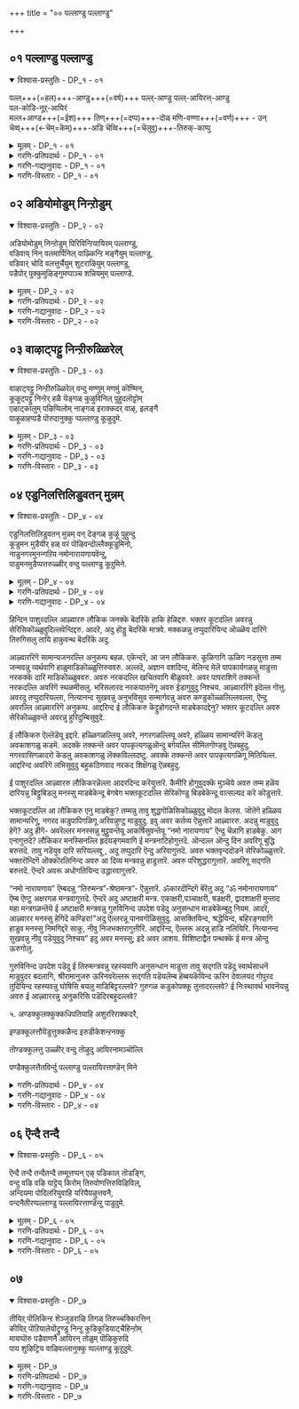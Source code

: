 +++
title = "०० पल्लाण्डु पल्लाण्डु"

+++


## ०१ पल्लाण्डु पल्लाण्डु

<details open><summary>विश्वास-प्रस्तुतिः - DP_१ - ०१</summary>

पल्ल्+++(=हल)+++-आण्डु+++(=वर्ष)+++ पल्ल्-आण्डु पल्ल्-आयिरत्त्-आण्डु  
पल-कोडि-नूऱ्‌-आयिरं  
मल्ल+आण्ड+++(=ईश)+++ तिण्+++(=दप्प)+++-दोळ् मणि-वण्णा+++(=वर्ण)+++ - उन्  
चॆव्व्+++(←चॆम्=कॆम्)+++-अडि चॆव्वि+++(=चॆलुवु)+++-तिरुक्-काप्पु
</details>

<details><summary>मूलम् - DP_१ - ०१</summary>

पल्लाण्डु पल्लाण्डु पल्लायिरत्ताण्डु  
पलकोडि नूऱायिरं  
मल्लाण्ड तिण्डोळ् मणिवण्णा\!उन्  
शेवडि शॆव्वि तिरुक्काप्पु.
</details>

<details><summary>गरणि-प्रतिपदार्थः - DP_१ - ०१</summary>

मल्= बलशालिगळाद जट्टिगळन्नु, आण्ड= गॆद्दु हुट्टडगिसिद, तिण्= बलिष्ठवाद, तोळ्= बाहुगळुळ्ळ, मणिवण्णा= नीलमणियन्तॆ ,मनोहरवाद देहद बण्णवुळ्ळवने, पल् आण्डु= अनेक वर्षगळु, पल् आण्डु= अनेकानेक वर्षगळु, पल् आयिरत्तु आण्डु= हलवारु साविर वर्षगळु, पलकोडि नूऱायिरं==हीगॆये \(हलवु कोटिनूरुसाविर वर्षगळु\) लॆक्क माडलु आगदष्टु ऎन्दरॆ असङ्ख्यात वर्षगळु, उन्=निन्न, शे= कोमलवाद कॆम्पाद, अडि= पादगळ, शॆव्वि= दिव्य सौन्दर्यक्कॆ, तिरुक्काप्पु= श्रीरक्षॆयिरलि.
</details>

<details><summary>गरणि-गद्यानुवादः - DP_१ - ०१</summary>

बलशालिगळाद मल्लरन्नु तोळ्बलदिन्द गॆद्दु अडगिसिद नीलमणिय देहकान्तियुळ्ळवने, निन्न कॆम्पाद कोमलपादगळ दिव्यसौन्दर्यक्कॆ अनेकानेक ऎणिसलारदष्टु वर्षगळ काल श्रीरक्षॆयिरलि.
</details>

<details><summary>गरणि-विस्तारः - DP_१ - ०१</summary>

“आण्डु” ऎम्ब पद कालवन्नु सूचिसुत्तदॆ. “पल् आण्डु, पल् आण्डु पल् आयिरत्तु आण्डु, पलकोटि नूऱायिरं”-ऎन्दु ऒत्ति ऒत्ति हेळुवुदरिन्द, हॆच्चुहॆच्चु कालसूचक पदगळन्नु बळसुवुदरिन्द लॆक्कमाडदष्टु काल ऎम्बुदन्नु सूचिसुत्तदॆ. ऎल्लवन्नू ऒट्टु माडि, “अनन्तकाल “चिरकाल” ऎन्दॆन्नबहुदु.

ई चिरकालवू एनु बेकु? एकॆ?- ऎम्बुदु मुन्दिन विषय. “चिरकाल बेकु” ऎम्बुदु मनस्सिगॆ तुम्ब इष्टवाद तृप्तिकारद विषयवॊन्दन्नु. अदु भगवद्विषयवाद आशॆ. अनन्यभक्तनिगॆ ई आशॆगॆ मिति इरुवुदिल्ल. ऎन्दिगू तृप्ति आगुवुदिल्ल. भगवन्तन साक्षात्कारवादरॆ, अवन सान्निध्य दॊरॆतरॆ, अवन सेवॆ लभिसिदरॆअदु ऎष्टु काल नडॆयुत्त होदरू आ विषयदल्लि तृप्तियॆल्लि? आ आनन्दवन्नु ऎष्टू सविदरू सालदु, सवियुत्तले इरबेकु ऎम्ब महत्तरवाद आशॆ बॆळॆयुत्तले होगुत्तदॆ. महाभक्तराद विष्णुचित्तरॆ इदेनू हॊरतल्ल.

वेद पठनवन्नु मॊदलु माडुवुदु ॐकारदिन्द. यज्ञ, दान, तपस्सुगळन्नु नडसुवाग ॐकारदिन्दले मॊदलु. हागॆये द्राविडाम्नायक्कॆ “तिरुप्पल्लाण्डु” ॐकारदन्तॆ. दिव्यप्रबन्धवन्नु ओदुवुदक्कॆ मुञ्चॆ तिरुप्पल्लाण्डन्नु ओदुत्तारॆ. आद्दरिन्द, तिरुप्पल्लाण्डिगॆ ॐकारदष्टे प्रामुख्यतॆ, श्रेष्ठतॆ.

राजा वल्लभदेवन विद्वत्सभॆयल्लि परतत्त्व निर्णयमाडि विष्णुचित्तरु जयगळीसिदरष्टॆ. राजनिगॆ अमितानन्दवायितु. देवरन्थ भट्टरु” ऎन्दु अवरन्नु अवरन्नु बायितुम्ब हॊगळिदनु. अष्टक्के निल्लिसदॆ, अवरन्नु आनॆय मेलॆ कुळ्ळिरिसि, सकल राज मर्यादॆगळॊन्दिगॆ राजबीदिगळल्लि मॆरवणिगॆ माडिसिदनु. विष्णुचित्तरिगादरो अवर देहक्कॆ नडसुत्तिद्द अद्धूरिय वैभवद परिवॆये अवरिगिल्लदागित्तु. मनस्सॆल्ला परमकारुणीकनाद भगवन्तनल्लि कीळिसित्तु. हृदयदल्लि हेळतीरदष्टु कॄतज्ञतॆ. आ समयदल्लि कृपासिन्धुवाद श्रीमन्नारायणनु गरुडवाहननागि श्रीदेवि, भूदेवि, नीळादेविगळ सहितनागि आकाशदल्लि अवरिगॆ काणिसिकॊण्डनु. आ दिव्यनोटक्कॆ मारुहोद विष्णुचित्तरु “तिरुप्पल्लाण्डु” हाडि भगवन्तनन्नु स्तोत्रमाडिदरु.

भक्तिय अतिरेकदल्लि अवरु मैमरॆयलिल्ल. स्वार्थियन्तॆ वर्तिसलिल्ल. भगवन्तन आ दिव्यमनोहर नोट जगत्तिनल्लि ऎल्लभक्तरिगू ऎल्ल कालक्कू शाश्वतवागि दॊरॆयलॆम्ब हिरियासॆयन्नु तिरुप्पल्लाण्डिन मूलक बिडिसि हेळिदरु. भक्तपराधीननू भक्तवत्सलनू आद भगवन्तनिगॆ भक्तन आदरद मङ्गळ हाडिदरु. हीगॆ, ई तिरुप्पल्लाण्डु आऴ्वारर हृत्पूर्वकवाद मङ्गळद हाडु.

इन्नु “मल्लाण्ड तिण्डोळ् मणिवण्णा” ऎम्बुदन्नु कुरितु कृष्णावतारद वैभवद ऒन्दु सङ्गतियन्नु इदु सूचिसुत्तदॆ. श्रीकृष्णन अद्भुत लीलॆगळु यारिगॆ गॊत्तिल्ल? अवन सोदर मावनाद कंसने अवनन्नु कॊल्लिसि बिडबेकॆन्दु हलवारु उपायगळन्नु हूडुत्तानॆ. चिक्क मगुविनिन्दले अवन हत्यॆगॆ प्रयत्न नडॆयुत्तदॆ. आदरॆ, ऒन्दॊन्दरल्लू कृष्णनदे मेलुगै आगुत्तदॆ. शत्रुनाशवागुत्तदॆ. राजनाद कंसन आज्ञॆगॆ ऒळपट्टु कृष्णनू अवन अण्ण बलरामनू मधुरॆगॆ बरुत्तारॆ. अल्लि धनुश्शालॆगॆ नुग्गुत्तारॆ. पूजॆमाडि इट्टिद्द इन्दधनुस्सिनन्थ दॊड्ड बिल्लन्नु कृष्ण कैगॆत्तिकॊण्डु, हॆदॆयेरिसलु यत्निसि अदन्नु मुरिदु हाकुत्तानॆ. बलरामकृष्णरिब्बरू कलॆतु कावलिन पडॆयवरन्नु ओडिसिबिडुत्तारॆ. दूरु कंसनिगॆ मुट्टुत्तदॆ. तन्न परम शत्रुवाद कृष्णनन्नु तॊडॆदु हाकिबिडबेकॆन्दु आग अवनु योचिसिद उपायगळल्लि ऒन्दु- कुस्ति पन्द्यद नॆपदल्लि जट्टिगळिन्द अवरन्नु कॊल्लिसि बिडुवुदु. मुष्टिक, चाणूर, कूट, शल, कोसलक- ई ऐवरु कंसनिगॆ आप्तराद मल्लरु. मल्लयुद्धदल्लि नुरितवरु, वतुररु. कंस अवरन्नु कृष्णनॊडनॆ युद्धक्कॆ कळुहिसुत्तानॆ. चाणूरनन्नु कृष्णनू मुष्टिकनन्नु बलरामनू तम्मतम्म तोळ्बलदिन्दले हण्णुमाडि कॊल्लुत्तारॆ. अवर मिक्क अनुयायिगळन्नु कृष्णने कॊन्दु बिडुत्तानॆ. अवर परिवारदवराद अनेक मन्दि जट्टिगळु तम्म प्राणगळन्नु उळीसिकॊळ्ळूवुदक्कागि अल्लिन्द पलायन माडिबिडुत्तारॆ. आ कारणदिन्दले कृष्ण “तिण्डोळ्”- असदृशवाद तोळ्बलवुळ्ळवनु आगुत्तानॆ.

कृष्णन देहकान्ति अत्याकर्षकवाद नीलवर्णद्दु. अदन्नु मुन्दिट्टु “मणिवण्णा” दिव्यवाद नीलमणिय बण्णवुळ्ळवने-ऎन्दु सम्बोधिसुवुदु, स्तुतिसुवुदु वाडिकॆ.
</details>

## ०२ अडियोमोडुम् निन्ऱोडुम्

<details open><summary>विश्वास-प्रस्तुतिः - DP_२ - ०२</summary>

अडियोमोडुम् निन्ऱोडुम् पिरिविन्ऱियायिरम् पल्लाण्डु,  
वडिवाय् निन् वलमार्पिनिल् वाऴ्किन्ऱि मङ्गैयुम् पल्लाण्डु,  
वडिवार् चोदि वलत्तुर्चैयुम् शुटराऴियुम् पल्लाण्डु,  
पडैपोर् पुक्कुमुऴिङ्गुमप्पाञ्च शन्नियमुम् पल्लाण्डे.
</details>

<details><summary>मूलम् - DP_२ - ०२</summary>

अडियोमोडुम् निन्ऱोडुम् पिरिविन्ऱियायिरम् पल्लाण्डु,  
वडिवाय् निन् वलमार्पिनिल् वाऴ्किन्ऱि मङ्गैयुम् पल्लाण्डु,  
वडिवार् चोदि वलत्तुर्चैयुम् शुटराऴियुम् पल्लाण्डु,  
पडैपोर् पुक्कुमुऴिङ्गुमप्पाञ्च शन्नियमुम् पल्लाण्डे.
</details>

<details><summary>गरणि-प्रतिपदार्थः - DP_२ - ०२</summary>

अडियोम् ओडुम्= सेवकरागिरुव नम्मॆल्लरॊडनॆयू, निन्ऱोडुम्= स्वामि\(सेव्य\)याद निन्नॊडनॆयू, पिरिवि= अगलिकॆ, इन्ऱि= इल्लद हागॆ, आयिरम् पल्लाण्डु= साविरारु वर्षगळु \(चिरकाल\) नडॆदु बरलि, वडिवु= सौन्दर्यवु, आय्= रूपवादन्तॆ, निन्= निन्न, वल मार्पिनिल्= बल वक्षदल्लि, वाऴ् किन्ऱि= वासमाडुत्तिरुव, मङ्गैयुम्= श्रीदेवियू, पल्लाण्डु= चिरकाल इरलि, वडिचु= सौन्दर्य, आर्= तुम्बिकॊण्डिरुव , शोदि= तेजः पूर्णवाद, वलत्तु= बलगडॆ \(कै\)यल्लि, उऱैयुम्= नॆलसिरुव, शुडर्= शत्रुगळन्नु सुडुवन्थ, आऱियुम्= चक्रायुधवू,, पल्लाण्डु= चिरकालविरलि, पडै= सैन्यगळ नडुवॆ, पोर् पुक्कु= युद्धगळल्लि नुग्गि, मुऴिङ्गुम्= शत्रु हृदयभेदकवागि\) मॊळगुव, अप्पाञ्च शन्नियमुम्= आ पाञ्चजन्यवू, पल्लाण्डे= चिरकालविरलि.
</details>

<details><summary>गरणि-गद्यानुवादः - DP_२ - ०२</summary>

सेवकरागिरुव नम्मॆल्लरिगू सेव्यनागिरुव स्वामियाद निनगू नडुवॆ अगलिकॆ बरद हागॆ साविरारु वर्षगळु \(चिरकाल\)कळॆयलि; सौन्दर्यवे रूपवादन्तॆ निन्न बल वक्षदल्लि वासिसुत्तिरुव श्रीदेवियू चिरकाल निन्नॊडनॆ वासिसलि; सौन्दर्य तुम्बि निन्न बलगैयल्लि प्रज्वलिसुत्तिरुव मत्तु ऎदुराळिगळन्नु सुट्टुबिडुव चक्रायुधवू चिरकालविरलि; युद्धगळल्लि सैन्यगळ नडुवॆ नुग्गि शत्रु हृदयभेदकवागि मॊळगुव आ पाञ्चजन्यवू चिरकालविरलि.
</details>

<details><summary>गरणि-विस्तारः - DP_२ - ०२</summary>

हिन्दिन पाशुरदल्लि आऴ्वाररु तावु कण्ड परिवार सहितनाद श्रीमन्नारायणनन्नु भक्तिभरदिन्द हॊगळि हाडिदरु.ई पाशुरदल्लि तमगू परमात्मनिगू इरुव सम्बन्धवेनॆन्दू अदु हेगिरबेकॆन्दू हेळिकॊळ्ळुत्तारॆ. तावादरो दासरु, भगवन्तन नम्र सेवकरु; आ भगवन्त तम्मास्वामि, तम्मॊडॆय; तम्म सेवॆयन्नु पडॆयुववनु. तम्मिब्बर नडुवण ई सेवक-सेव्य सम्बन्ध शाश्वतवागि इरबेकॆन्दु आऴ्वाररु मनमुट्ट हारैसुत्तारॆ. तम्मा स्वामिगॆ चिरकालवू दास्य नडसुत्तिरबेकु. अदु ऎन्दिगू तप्पबारदु ऎम्बुदे अदक्कॆ हिन्नॆलॆ.

आऴ्वाररदु मत्तॊन्दु हिरियाशॆ. तम्मॊडनॆ भगवन्तन सेवॆयल्लि इन्नू अनेकरु सेरिकॊळ्ळबेकु, तम्मन्तॆ अवरू चिरकाल भगवन्तन सन्निधियल्लि सेवॆनडसुत्तिरबेकु, अदक्कॆ च्युति बरलेबारदु ऎम्बुदु आ महदाशॆ. ई निःस्वार्थ मनोभाववन्नु आऴ्वाररु इल्लि व्यक्तपडिसुत्तारॆ.

भगवन्तन अतिशयवाद सौन्दर्यवन्नु हॆच्चिसुवुदक्कॆ श्रीदेवि. देविगॆ स्वामिय वक्षस्थलदल्लि नित्यवास. स्वामिय हृदयवे आकॆ ऎम्बन्तॆ. देहक्कॆ हृदयद कार्य ऎष्टु मुख्यवो, भक्तनिगॆ श्रीदेविय कृपॆ कारुण्यगळु अष्टे अवश्य. आकॆय अनुग्रह मॊदलु आगबेकु. आग, आ मायायि वात्सल्यदिन्द भक्तनाद तन्न कन्दनन्नु तन्न पतिगॆ ऒप्पिसुत्ताळॆ. ई कारणदिन्द, लक्ष्मीदेवियू भगवन्तन हॄदयवासियागि भक्तनन्नु उद्धरिसुवुक्कागि चिरकालविरबेकॆन्दु आऴ्वाररु आशिसुत्तारॆ.

आऴ्वारर कण्मनगळु भगवन्तन दिव्यायुधगळ कडॆगॆ हरियुत्तवॆ. भक्तराद तावु तम्म रक्षणॆय भारवन्नु भगवन्तनिगॆ समर्पिसि बिट्टिरुवुदरिन्द, तम्मन्नु कापाडुवुदु भगवन्तन हॊणॆ. अदक्कागि भगवन्त तन्न बलगैयल्लि सुदर्शन चक्रवन्नु धरिसिद्दानॆ. अवन ऎडगैयल्लि पाञ्चजन्य शङ्खविदॆ. चक्रवादरो तेजोमयवादद्दु. कण्णु कुक्कुवष्टु कान्ति अदरदु. जॊतॆगॆ ऎदुराळियन्नु सुट्टुबिडुवन्थाद्दु. ऒन्दु सल पाञ्चजन्य मॊळगितॆन्दरॆ, शत्रुसैन्य ऎष्टे दॊड्डदागिरलि, ऎष्टे प्रबलवागिरलि, पाञ्चजन्यद ध्वनियिन्द अदर ऎदॆ गडगड नडुगि बिडुत्तदॆ. इन्थ ऎरडु दिव्यायुधगळु भगवन्तन कैयल्लि सिद्धवागि चिरकाल नॆलसिदरॆ, भक्तनिगॆ भयवॆल्लिन्द बन्दीतु?
</details>

## ०३ वाऴाट्पट्टु निन्ऱीरुळ्ळिरेल्

<details open><summary>विश्वास-प्रस्तुतिः - DP_३ - ०३</summary>

वाऴाट्पट्टु निन्ऱीरुळ्ळिरेल् वन्दु मण्णुम् मणमुं कॊण्मिन्,  
कूऴूट्पट्टु निन्ऱेर् हळै यॆङ्गळ् कुऴुविनिल् पुहुदलॊट्टोम्  
एऴाट्कालुम् पऴिप्पिलोम् नाङ्गळ् इराक्कदर् वाऴ्, इलङ्गै  
पाऴूळाहप्पडै पॊरुदानुक्कु प्पल्लाण्डु कूऴुदुमे.
</details>

<details><summary>मूलम् - DP_३ - ०३</summary>

वाऴाट्पट्टु निन्ऱीरुळ्ळिरेल् वन्दु मण्णुम् मणमुं कॊण्मिन्,  
कूऴूट्पट्टु निन्ऱेर् हळै यॆङ्गळ् कुऴुविनिल् पुहुदलॊट्टोम्  
एऴाट्कालुम् पऴिप्पिलोम् नाङ्गळ् इराक्कदर् वाऴ्, इलङ्गै  
पाऴूळाहप्पडै पॊरुदानुक्कु प्पल्लाण्डु कूऴुदुमे.
</details>

<details><summary>गरणि-प्रतिपदार्थः - DP_३ - ०३</summary>

वाऴ्= बाळुवदक्कॆ, आट्पट्टु= आळागिरलु, निन्ऱे= दृढवागि निल्ललु, उळ्ळीर् एल्= मनस्सुळ्ळवरादरॆ, वन्दु= बन्दु, मणुम् कॊण्मिन्= \(भगवन्तन मङ्गळ उत्सवगळन्नु प्रारम्भिसुवाग अङ्कुरार्पण माडलु बेकागुव\) हुत्तद मण्णन्नु तन्नि, मणमुम् कॊण्मिन्= अदक्कॆ तल्ल मनस्सन्नू \(आशॆ, अभिमानगळन्नू\)तन्नि, कूऴ्= कूळिगागिये, आट्पट्टु= आळागिरलु, निन्ऱेर् गळै= निन्तिरुववरन्नु, ऎङ्गळ्=नम्म, कुऴुविनिल्= कूटदल्लि, पुगुदल्= सेरुवुदन्नु, ऒट्टोम्= ऒप्पॆवु, नाङ्गळ्=नावु, एऴ्=एळु, आट्कालुं= तलॆमारुगळ कालवू, पऴिप्पु=\(याव विधवाद\)पापवू\(दोषवू\), इलोमॆ= इल्लदवरु, इराक्कदर्= राक्षसरु, वाऴ् =बाळुत्तिद्द, इलङ्गै= लङ्कॆयल्लि, आळ्= वीररॆल्लरू, पाऴ् आह= हाळागुव हागॆ, पडै= सैन्यदॊडनॆ, पॊरुदानुक्कु=युद्धमाडिद स्वामिगॆ, पल्लाण्डु= चिरायुअवन्नु \(श्रीरक्षॆयन्नु\)म् कूऱुदुमे= हेळोणवे\(हेळुववरल्लवे\).
</details>

<details><summary>गरणि-गद्यानुवादः - DP_३ - ०३</summary>

बाळिगागि दुडियुत्ता दृढवागि निल्ललु मनस्सुळ्ळवादरॆ बन्दु भगवन्तन मङ्गळ उत्सवगळिगॆ अङ्कुरार्पण माडुवुदक्कॆ हुत्तद तन्नि. अदक्कॆ तक्क मनसन्नू आशॆ अभिमानगळन्नू-तन्नि. कूळिगागिये आळागिरलु निन्तिरुववरन्नु नम्म कूटदल्लि सेरुवुदक्कॆ ऒप्पॆवु. नावु एळु तलॆ मारुगळिन्दलू पापविल्लदवरु. अल्लदॆ, राक्षसरु वासमाडुत्तिद्द लङ्कॆयल्लि वीररॆल्लरू हाळागुव हागॆ सैन्यदॊडनॆ कूडि युद्धमाडिद भगवन्तनिगॆ मङ्गळवन्नु कोरुववरु नावु. आऴ्वाररु लोकद जनरन्नु ऎरडु बगॆयागि विङ्गडिसिद्दारॆ. बाळुगळिसुववरु, मत्तु कूळु गळिसुववरु. बदुकुवुदु एतक्कागि? बाळिगागिये, कूळिगागिये? ई विषयवन्नु आऴ्वाररु इल्लि चॆन्नागि तिळियहेळिद्दारॆ.
</details>

<details><summary>गरणि-विस्तारः - DP_३ - ०३</summary>

बदुकि बाळन्नु सार्थकगॊळिसिकॊळ्ळुववरु पारमार्थिकरु. कूळिगागि ऊळिग नडसुत्त इरुववरु लौकिकरु. बाळन्नु उत्तमवागि नडसुववरु शाश्वतवाद भगवत्सान्निध्यवन्नू भगवद्दास्यवन्नू पडॆयतक्कवरु. ई जन्मदल्लू अवरु भगवन्तनिगागि नडसुव मङ्गळकार्यगळल्लि आसक्तियिन्द भागवहिसुत्तारॆ. अदरल्लि अभिमान तोरुत्तारॆ. भगवत्कैङ्कर्यगळन्नु माडुवुदर मूलक तम्म जीवनवन्नु सार्थक माडिकॊळ्ळुत्तारॆ.

कूळिगॆ आळागि दुडियुववरु कीळुमट्टद जन. अवरिगॆ मनःपरिपाक कडमॆ. हिन्दिन जन्मगळिन्दलू अवरु ऒळ्ळॆय संस्कारवन्नु तन्दवरल्ल. आद्दरिन्द, अवरिगॆ मेल्मॆ हॊन्दुवुदरल्लि मनस्सिरुवुदिल्ल. तात्कालिकवाद, अल्पवाद , लोकसुखादिगळल्लि अवरु मग्नरागिरुत्तारॆ. अन्थवरन्नु भगवत्कार्यगळल्लि सेरिसिकॊण्डु उपयोगवेनु? आद्दरिन्दले, आऴ्वाररिगॆ अवरन्नु तम्म कूटदल्लि सेरिसिकॊळ्ळलु इष्टविल्ल. हीगॆ हेळिदरू अवर अभिप्रायदल्लि, कॆळमट्टद लौकिकरादरू सह अवरु मनस्सु माडिदरॆ भगवत्कैङ्कर्यदल्लि आसक्तिवहिसि तम्म कूटदल्लि कलॆतुकॊळ्ळबेकॆम्बुदे.

ऎन्थ पामरनिगादरू, ऎष्टु कॆळमट्टदवनिगादरू देवालयगळल्लि अर्चारूपनाद भगवन्तनिगॆ नडसुव मङ्गळ महोत्सवगळिन्द मनस्सु विकासगॊळ्ळदॆ इरुवुदिल्ल. ई कारणदिन्द आऴ्वाररु तन्न सुत्तलिन जनरन्नु भगवन्तन रथोत्सवादि मङ्गळकार्यगळल्लि भागवहिसुवन्तॆ आदरदिन्द करॆयुत्तारॆ. आ मङ्गळकार्यगळु अङ्कुरार्पणदिन्द मॊदलागुत्तवॆ. आऴ्वाररु सङ्गडिगरन्नु अदक्कॆ बेकागुव हुत्तद मण्णन्नु तरलु आसक्तियिन्द बन्नि नम्म कूटदल्लि सेरिकॊळ्ळि ऎन्नुत्तारॆ.

तम्म कूटदवरु ऎष्टु पवित्ररु ऎम्बुदन्नु आऴ्वाररु व्यक्तपडिसुत्तारॆ. तम्म हिन्दिन आरु तलॆमारुगळिन्दलू पारमार्थिक मनः परिपाकवन्नु पडॆदु बन्दवरु तावु. हिन्दिन तलॆमारुगळ संस्कार बलदिन्द तम्म ईगिन एळनॆय तलॆमारु हॆच्चु परिशुद्धवादद्दु. ई जीवनदल्लि पापरहितवाद भक्तिजीवन चॆन्नागि नडॆयुत्तिदॆ. अदक्कॆ मनस्सु ऒग्गिदॆ. इल्लिन्द मुन्दिन जन्मविल्लवादीतु. इडे कडॆय जन्मवादीतु. भगवत्कटाक्षवॊन्दिद्दरॆ इदु ऒदगि बरबरुवुदु निश्चय. आग भगवन्तन दिव्यसान्निध्यवू पादसेवॆयू नित्यवागि दॊरॆते दॊरॆयुवुदु.

इल्लि “एऴाट्कालुं”-ऎम्ब प्रयोगविदॆ. अदक्कॆ बेरॆ हलवु रीतियल्लि विवरणॆ कॊट्टिद्दारॆ. ऒन्दु विवरणॆयल्लि- हिन्दिन तलॆमारुगळु मूरु, ईगिनदु ऒन्दु, मुन्दिनवु मूरु- ऒट्टु एळूतलॆमारुगळु. इन्नॊन्दु विवरणॆयन्तॆ तलॆमारुगळु “मूरेळु” अदरन्तॆ हिन्दिनदु एळुतलॆमारुगळु. मुन्दिनवु एळुतलॆमारुगळु मत्तु नडुवणदु एळुतलॆमारुगळु- ऒट्टु इप्पत्तॊन्दु तलॆमारुगळु.इदक्कॆ महाभारतद आधारवन्नु कॊडुत्तारॆ. मूरनॆय विवरणॆयल्लि-हिन्दिनदु हत्तुतलॆमारुगळु. ईगिनदु ऒन्दु, मुन्दिनदु हत्तु- ऒट्टु इप्पत्तॊन्दु तलॆमारुगळु. इदक्कॆ बोधायन धर्मवन्नु आधारवागि माडिद्दारॆ.

आऴ्वाररु, हिन्दॆ रामावतारदल्लि नडॆद घटनॆयन्नु इल्लि नॆनपिगॆ तरुत्तारॆ. श्रीरामचन्द्रनु अवतारपुरुष. आदर्शमानवनागि तन्न बाळ्कॆयल्लि सत्यधर्मगळन्नु ऎत्तिहिडिदु, नडॆदु तोरिसिदनु. अल्लदॆ, अवतारपुरुषन मुख्यकर्तव्यवाद दुष्टशिक्षण मत्तु धर्मरक्षणवन्नु माडिदनु. आग, लङ्कॆयॆल्ल दुष्टराक्षसर बीडागित्तु. श्रीरामचन्द्रनु कपिसैन्यवन्नुकट्टिकॊण्डे लङ्कॆगॆ दाळियिट्टु राक्षसरन्नॆल्ला निर्नामगॊळिसिदनु. “अन्थ स्वामिगॆ मङ्गळवन्नु कोरुववरु नावु” ऎन्दु हॆम्मॆपट्टु आऴ्वाररु नुडियुत्तारॆ. अदे सदभिमान तळॆदिरुव सज्जनरॆल्ल तम्म कूटदल्लि सेरिकॊळ्ळबेकॆम्ब आशयवन्नु अवरु इल्लि व्यक्तपडिसुत्तारॆ.
</details>

## ०४ एडुनिलत्तिलिडुवतन् मुन्नम्

<details open><summary>विश्वास-प्रस्तुतिः - DP_४ - ०४</summary>

एडुनिलत्तिलिडुवतन् मुन्नम् वन् दॆङ्गळ् कुऴूं पुहुन्दु  
कूडुमन मुडैयीर् हळ् वरं पॊऴिवन्दॊल्लैक्कूडुमिनो,  
नाडुनगरमुनन्गऱिय नमोनारायणायवॆन्ऱु,  
पाडुमनमुडैप्पत्तरुळ्ळीर् वन्दु पल्लाण्डु कूऱुमिने.
</details>

<details><summary>मूलम् - DP_४ - ०४</summary>

एडुनिलत्तिलिडुवतन् मुन्नम् वन् दॆङ्गळ् कुऴूं पुहुन्दु  
कूडुमन मुडैयीर् हळ् वरं पॊऴिवन्दॊल्लैक्कूडुमिनो,  
नाडुनगरमुनन्गऱिय नमोनारायणायवॆन्ऱु,  
पाडुमनमुडैप्पत्तरुळ्ळीर् वन्दु पल्लाण्डु कूऱुमिने.
</details>

<details><summary>गरणि-प्रतिपदार्थः - DP_४ - ०४</summary>

एडु=पापिगळिगॆ तक्कद्दाद, निलत्तिल्= स्थानदल्लि, इडूवदन्= हाकुवुदक्कॆ, मुन्नम्=मुञ्चितवागिये, वन्दु=बन्दु, ऎङ्गळ्= नम्म, कुऴूम्= कूटवन्नु, पुहुन्दु= प्रवेशिसि, कूडुम्= सेरिकॊळ्ळुव \(कूडिकॊळ्ळुव\), मनम्= मन नॆलॆयन्नु, उडैयीर् हळ् = उळ्ळवरादरॆ, वरम्बु= मार्गवन्नु, ऒऴि= तॊरॆदु, ऒल्लै=बेगनॆ, वन्दु=बन्दु, कूडुमिनो= कूडिकॊळ्ळिरि, नाडुम्= हळ्ळियजनरू, नगरमुम्= पट्टणीगरू, नन्गु= चॆन्नागि, अऱिय= अरितुकॊळ्ळुव हागॆ, नमोनारायणाय= “नमो नारायणाय\(नारायणनिगॆ नमस्कार\), ऎन्ऱु= ऎन्दु, पाडुम्= हाडलु, मनम्= मनस्सु, उडै= उळ्ळ, पत्तल् उळ्ळीर्= भक्तरु \(नीवागि इरुविरादरॆ,\)वन्दु=बन्दु, पल्लाण्डु= \(भगवन्तनिगॆ\) मङ्गळवन्नु, कूऱुमिने= हेळुवरागि.
</details>

<details><summary>गरणि-गद्यानुवादः - DP_४ - ०४</summary>

पापिगळिगॆ तक्कद्दाद स्थानदल्लि निम्मन्नु तळ्ळि हाकुवुदक्कॆ मुञ्चॆये बन्दु नम्म भक्तर कूटवन्नु प्रवेशिसि, अदरल्लि सेरिकॊळ्ळुव मननॆलॆयुळ्ळवरादरॆ, आ निम्म मरगवन्नु बिट्टु बेगनॆ बन्दु नम्मल्लि कूडिकॊळ्ळिरि. हळ्ळिय जनक्कू पट्टणिगरिगू चॆन्नागि तिळियुव हागॆ “नमो नारायणाय” ऎन्दु हाडुव मनस्सुळ्ळ भक्तरु नीवादरॆ, बन्दु भगवन्तनिगॆ पल्लाण्डु\(मङ्गळ\)ऎन्दु हाडुववरागि.\(4\)
</details>

हिन्दिन पाशुरदल्लि आऴ्वाररु लौकिक जनक्कॆ बॆदरिकॆ हाकि हेळिद्दरु. भक्तर कूटदल्लि अवरन्नु सेरिसिकॊळ्ळुवुदिल्लवॆन्दिद्दरु. आदरॆ, अदु हॊड्डु बॆदरिकॆ मात्रवे. मक्कळन्नु तप्पुदारियिन्द ऒळ्ळॆय दारिगॆ तिरुगिसलु तायि हाकुवन्थ बॆदरिकॆ अदु.

आऴ्वाररिगॆ सामान्यजनरल्लि अनुकम्प बहळ. एकॆन्दरॆ, आ जन लौकिकरु. कूळिगागि ऊळिग नडसुत्ता तम्म जन्मवन्नु व्यर्थवागि हाळुमाडिकॊळ्ळुत्तिरुववरु. अल्लदॆ, अज्ञान वशदिन्द, मेलिन्द मेलॆ पापकार्यगळन्नु माडुत्ता नरकक्कॆ दारि माडिकॊळ्ळुववरु. अवरु नरकदल्लि खचितवागि बीळुववरे. अवर पापराशिगॆ तक्कन्तॆ नरकदल्लि अवरिगॆ स्थळमीसलु. भरिसलारद नरकयातनॆगू अवरु ईडागुवुदु निश्चय. आऴ्वाररिगॆ इदॆल्ल गॊत्तु. अवरदु तप्पुदारियल्ला, नित्यानन्द सुखवन्नु अनुभविसुव सन्मार्गवन्नु अवरु कण्डुकॊळ्ळलिल्लवल्ला, ऎन्दु अवरल्लि आऴ्वाररिगॆ अनुकम्प. आद्दरिन्द ई लौकिकरु कॆट्टुहोगदन्तॆ माडबेकादद्देनु? भक्तर कूटदल्लि अवरु सेरिकॊळ्ळुवन्तॆ अवरन्नु हुरिदुम्बिसुवुदे.

ई लौकिकरु ऎल्लॆडॆयू इद्दारॆ. हळ्ळिगळल्लियू अवरे, नगरगळल्लियू अवरे, हळ्ळिय सामान्यरिगॆ कॆडलु अवकाशगळु कडमॆ. अदक्कॆ तक्कन्तॆ अवर पापकृत्यगळुऒन्दु बगॆयल्लि सीमितगॊण्डवु ऎन्नबहुदु. नगरवासिगळादरो कॆडलु अवकाशगळु लॆक्कविल्लदष्टु. अवक्कॆ तक्कन्तॆ अवर पापकृत्यगळिगू मितियिल्ल. आद्दरिन्द अवरिगॆ लभिसुवुदु बहुकठिणवाद नरकद शिक्षॆगळु ऎन्नबहुदु.

ई पाशुरदल्लि आऴ्वाररु लौकिकरन्नॆल्ला आदरदिन्द करॆयुत्तारॆ. कैमीरि होगुवुदक्कॆ मुञ्चॆये अवरु तम्म हळॆय दारियन्नु बिट्टुबिडलु मनस्सु माडबेकॆन्दू बेगबेग भक्तकूटदल्लि सेरिकॊण्डु बिडबेकॆन्दू वात्सल्यद करॆ कॊडुत्तारॆ.

भक्तकूटदल्लि आ लौकिकरु एनु माडबेकु? तम्मन्नु तावु शुद्धगॊळिसिकॊळ्ळुवुदु मॊदल कॆलस. जॊतॆगॆ हळ्ळिय सामान्यरिगू, नगरद कडुपापिगळिगू अरिवन्नुण्टु माडुवुदु. इवु अवर कर्तव्य ऎन्नुत्तारॆ आऴ्वाररु. अदन्नु माडुवुदु हेगॆ? अदु हीगॆ- अवरॆल्लर मनस्सन्नु मुट्टुवन्तॆयू आकर्षिसुवन्तॆयू “नमो नारायणाय” ऎन्दु चॆन्नागि हाडबेकु. आग एनागुत्तदॆ? लौकिकर मनस्सिनल्लि हृदयङ्गमवागि ई मन्त्रनाटिहोगुत्तदॆ. ऒन्दल्ल ऒन्दु दिन अवरिगू बुद्धि बरुत्तदॆ. तावु नडॆयुव दारि सरियल्लद्दु , अदु तप्पुदारि ऎन्दु अरिवागुत्तदॆ. अवरु भक्तवृन्ददॊडनॆ सेरिकॊळ्ळुत्तारॆ. भक्तरॊन्दिगॆ ऒक्कॊरलिनिन्द अवरु आ दिव्य मन्त्रवन्नु हाडुत्तारॆ. अवरु परिशुद्धरागुत्तारॆ. अवरिगू सद्गति बरुत्तदॆ. ऎन्दरॆ अवरू अधोगतियिन्द उद्धारवागुत्तारॆ.

“नमो नारायणाय” ऎम्बदन्नु “तिरुमन्त्र”-श्रेष्ठमन्त्र”- ऎन्नुत्तारॆ. ॐकारदॊन्दिगॆ बॆरॆतु अदु “ॐ नमोनारायणाय” ऎम्ब ऎण्टु अक्षरगळ मन्त्रवागुत्तदॆ. ऎन्दरॆ अदु अष्टाक्षरी मन्त्र. एकाक्षरी,पञ्चाक्षरी, षडक्षरी, द्वादशाक्षरी मुन्ताद महा मन्त्रगळन्तॆयॆ ई अष्टाक्षरी मन्त्रवन्नु गुरुविनिन्द उपदेश पडॆदु अनुसन्धान माडबेकॆम्बुदु नियम. आदरॆ, आऴ्वारर मनस्सु हेगिदॆ कण्डिरा\!”अदु ऎल्लरन्नू पानवगॊळिसुवुदु. आसक्तियिन्द, श्रद्धॆयिन्द, बहिरङ्गवागि हाडुव मनस्सु निमगिद्दरॆ साकु, नीवु निजभक्तरागुत्तीरि. आद्दरिन्द, ऎल्लरू अदन्नु हाडि नलियिरि. नित्यानन्द सुखवन्नु नीवु पडॆयुवुदु निश्चय” इदु अवर मनस्सु; इदे अवर आशय. विशिष्टाद्वैत पन्थक्कॆ ई मन्त्र ऒन्दु ऊरुगोलु.

गुरुविनिन्द उपदेश पडॆदु ई तिरुमन्त्रवन्नु रहस्यवागि अनुसन्धान माडुत्ता तावु सद्गति पडॆदु स्वार्थसाधनॆ माडुवुदर बदलागि, श्रीरामानुजरु ऊरिनवरॆल्लरू सद्गति पडॆयलॆम्ब हॆब्बयकॆयिन्द ऊरिन देवालयद गोपुरद तुदियिन्द रहस्यवन्नु घोषिसि बयलु माडिबिट्टरल्लवे? गुरुगळ कडुकोपक्कू तुत्तादरल्लवे? ई निःस्थावर्थ भावनॆयन्नु अवरु ई आऴ्वाररन्नु अनुकरिसि पडॆदिरबहुदल्लवे? 

५. अण्डक्कुलक्कुक्कधिपतियाहि अशुररिराक्कदरै,

इण्डक्कूलत्तौयॆडुत्तुक्कळैन्द इरुडीकेशन्ऱनक्कु

तॊण्डक्कुलत्तु उळ्ळीर् वन्दु तॊऴुदु आयिरनामञ्चॊल्लि

पण्डैक्कुलत्तैतविर्न्दु पल्लाण्डु पल्लायिरत्ताण्डॆन् मिने

<details><summary>गरणि-प्रतिपदार्थः - DP_४ - ०४</summary>

अन्दक्कुलत्तुक्कु= अण्डगळ कूटक्कॆ, अधिपति= ऒडॆय , आहि= आगि, अशुरर् इराक्कदरै= असुरर मत्तु राक्षसर, इण्डैक्कूलत्तै=मितिमीरि बॆळॆद कूटगळन्नु, ऎडुत्तु= ऒट्टुगूडिसि, कळैन्द= निर्मूलगॊळिसिद, इरुडीकेशन् तनक्कु= हृषीकेशनाद भगवन्तनिगॆ, तॊण्डक्कुलत्तिल्= दास्य माडुववर कूटदल्लि, उळ्ळीर्= उळ्ळवरे, पण्डै= हळॆय \(लोकवस्तुगळन्नु\)बेडुव, कुलत्तै=स्वभाववन्नु, तविर्न्दु= बिट्टुकॊट्टु\(तॊलगिसिकॊण्डु\), वन्दु=\(नम्मॊडनॆ\)बन्दु, अडि=भगवन्तन पादघळन्नु, तॊऴुदु=सेविसि, आयिरनामम्= भगवन्तन साविर हॆसरुगळन्नू, शॊल्लि= हेळि, पूजिसि, तरुवाय, पल्लाण्डु पल्लायिरत्ताण्डु ऎन् मिने= भगवन्तनिगॆ चिरकालवू मङ्गळ ऎन्दु हेळिरि.
</details>

<details><summary>गरणि-गद्यानुवादः - DP_४ - ०४</summary>

अन्दगळ कूटक्कॆ ऒडॆयनागि,मितिमीरि बॆळॆद असुरर मत्तु राक्षसर कूटगळन्नु ऒट्टागि निर्मूलनॆगॊळिसिद हृषीकेशनाद भगवन्तनिगॆ दास्यमाडुववर कूटदल्लिरुववरे, निम्म हळॆय बेडुव स्वभाववन्नु तॊलगिसिकॊण्डु नम्मॊडनॆ बन्दु भगवन्तन पादगळन्नु सेविसि, सहस्रनामगळिन्द भजिसि भगवन्तनिगॆ चिरकाल मङ्गळवॆन्निरि.\(5\)
</details>

<details><summary>गरणि-विस्तारः - DP_४ - ०४</summary>

भगवन्तनन्नु “अखिलाण्डकोटि ब्रह्माण्ड नायक” ऎन्नुत्तारॆ.

ब्रह्माण्डदल्लिरुव चराचर वस्तुगळन्नॆल्लवन्नू भगवन्त ब्रह्मन रूपगॊण्डु सृष्टिसुत्तानॆ. अवुगळ ऒन्दॊन्दरल्लू अन्तर्यामियागि इद्दुकॊण्डु ऎल्लक्कू रक्षकनागि इरुत्तानॆ. कडॆयल्लि प्रळयकालदल्लि अवुगळन्नु लयगॊळिसि, सूक्ष्मरूपदल्लि अवॆल्लवन्नु तन्न उदरदल्लि इट्टुकॊण्डु मुन्दॆ सृष्टिगॆ कारणनागुत्तानॆ. हीगॆ, सृष्टिय वस्तुगळल्लॆल्ला अवनिद्दरू सह सृष्टिगॆ अतीतनागि,शाश्वतनागि इरुत्तानॆ. आद्दरिन्द, ब्रह्माण्डक्कॆ अधिपति अवनु-ब्रह्माण्ड नायक.

सृष्टिय आदियल्लि कश्यप प्रजापतिगॆ दिति, अदिति ऎम्ब इब्बरु हॆण्डिरु. अदितिय मक्कळु देवतॆगळु. दितिय मक्कळु दैत्यरु-असुररु. असुररू सुररू\(देवतॆगळु\) दायादिगळु. असुररु देवतॆगळ कडु शत्रुगळु. उत्तम वंशदवरादरू अवरिगॆ आशॆ, असूयॆ, क्रोधगळु हेळतीरदष्टु. अमृत मथनद कालदिन्दलू तमगॆ पक्षपात नडॆयितॆन्दु असुररिगॆ देवतॆगळ मेलॆयू भगवन्तन मेलॆयू आक्रोश. असुररु बहळ बलराशिगळु. हेगादरू सेडु तीइसिकॊळ्ळबेकॆन्दु देवतॆगळिगॆ किरुकुळ कॊडुवुदरल्लू, देवेन्द्रनन्नु पदच्युतिगॊळिसि कष्टक्कॆ ईडु माडुवुदरल्लियू अवरु निस्सीमरु. हागॆ माडुवुदे अवरिगॆ आनन्द. ई कारणदिन्द अवरु देवतॆगळॊडनॆ पदेपदे युद्ध माडुत्तले इद्दरु. ऒन्दॊन्दु सल देवतॆगळिगॆ कष्टबन्दागलू देवतॆगळ नॆरविगॆ बन्दु, भगवन्त दुष्टप्रवृत्तिय असुररन्नु सोलिसि, ओडिसि, निर्मूलगॊळिसि देवतॆगळु सुखदिन्द स्वर्गवास माडुवन्तॆ करुणिसिदनु.

राक्षसरु ऐश्वर्यार्थिगळु.परमलोभिगळु. ई कारणदिन्द ऐश्वर्यविरुव कडॆगळल्लॆल्ला अवर कोटलॆ किरुकुळगळु हॆच्चु. ऐश्वर्यवन्नु कसिदुकॊण्डु होगुवुदु मत्तु अदन्नु भद्रवागि शेखरिसि इडुवुदु अवर कॆलस. हीगॆ, राक्षसरू दुष्टरे. इवरन्नु निर्मूलगॊळिसिद्दु भगवन्त.

भगवन्तनिगॆ हृषीकेश ऎम्ब हॆसरिदॆ. अवनु हृषीकेशक्कॆ ईश. हृषीक ऎन्दरॆ इन्द्रियगळु. अदक्कॆ ईश अथवा ऒडॆय अवनु.मनुष्यन ऎल्ल कर्मगळिगू इन्द्रियगळु मत्तु मनस्सु कारण. इन्द्रियगळिगॆ आळादरॆ मनस्सु कॆडुत्तदॆ. अदरिन्द मनुष्यनु पापकर्मगळल्लि तॊडगुत्तानॆ. इन्द्रियगळिगॆ ऒडॆयनागिरुव भगवन्तन कैङ्कर्यगळन्नु मनुष्य नडसुत्ता बरुवुदरिन्द, अवनिगू इन्द्रियगळ मेलॆ ऒडॆतन क्रमक्रमवागि उण्टागुत्तदॆ. लोकवस्तुगळ मत्तु लोकसुखद कडॆगॆ गमन हरिसिदष्टू मनुष्य लौकिकनागुत्तानॆ. अदक्कॆ बदलागि, परमात्मनत्त अदन्नु हरियगॊट्टष्टू परमात्मन अनुग्रहक्कॆ भागियागुत्तानॆ. आद्दरिन्द, मनुष्य हृषीकेशनिगॆ पूर्तियागि शरणागबेकॆम्बुदर अर्थ इदे.

बेडुवुदु मनुष्यन स्वभाव. अवन बेडिकॆयॆल्लवू तन्न कष्तदुःखगळ निवारणॆयागबेकॆन्दु, तनगॆ सम्पत्तु हॆच्चबेकु, सुखसन्तोषगळु हॆच्चबेकॆन्दू आगिरुत्तदॆ. ऎन्दरॆ, मानवन बेडिकॆगळु अवन स्वार्थक्कागि, मत्तु क्षणिकवाद सुखानुभवक्कागि. कॆळमट्टद पुरुषार्थ साधनॆगागि. ई स्वभाववन्नु आऴ्वाररु “हळॆयस्वभाव” ऎन्नुत्तारॆ. भगवन्तन अनुग्रहक्कॆ पात्ररागबेकॆन्दु बयसुववरु अवर ई हळॆय स्वभाववन्नु तॊलगिसिबिडबेकु. स्वार्थक्कागि बेडुव हळॆय चाळियन्नु भगवन्तन सेवॆ माडुवल्लि स्वभावक्कॆ मार्पडिसिकॊन्दरॆ, अवरु भगवन्तन पादसेवॆगॆ अर्हरागुत्तारॆ. आग अवरु भक्तकूटदल्लि कलॆतुकॊळ्ळबहुदु. भगवन्तनन्नु अवन साविर नामगळिन्द भजिसबहुदु. भजनॆ, नाम सङ्कीर्तनॆ माडुत्तमाडुत्त इरुवुदे भगवन्तनिगॆ कोरुव मङ्गळवॆन्निसुत्तदॆ.
</details>

## ०६ ऎन्दै तन्दै

<details open><summary>विश्वास-प्रस्तुतिः - DP_६ - ०५</summary>

ऎन्दै तन्दै तन्दैतन्दै तम्मूत्तप्पन् एऴ् पडिकाल् तॊडङ्गि,  
वन्दु वऴि वऴि याट्टॆय् किरोम् तिरुवोणत्तिरुविऴिविल्,  
अन्दियमा पोदिलरियुवाहि यरियैयऴुत्तवनै,  
पन्दनैतीरप्पल्लाण्डु पल्लायिरत्ताण्डॆन्ऱु पाडुदुमे.
</details>

<details><summary>मूलम् - DP_६ - ०५</summary>

ऎन्दै तन्दै तन्दैतन्दै तम्मूत्तप्पन् एऴ् पडिकाल् तॊडङ्गि,  
वन्दु वऴि वऴि याट्टॆय् किरोम् तिरुवोणत्तिरुविऴिविल्,  
अन्दियमा पोदिलरियुवाहि यरियैयऴुत्तवनै,  
पन्दनैतीरप्पल्लाण्डु पल्लायिरत्ताण्डॆन्ऱु पाडुदुमे.
</details>

<details><summary>गरणि-प्रतिपदार्थः - DP_६ - ०५</summary>

ऎन्दै= नन्न तन्दॆ, तन्दै= नन्न तन्दॆय तन्दॆयू, तन्दै= अवर तन्दॆयू, तन्दै= अवर तन्दॆयू, तम्मूत्तप्पन्= अवर तन्दॆय तातनू-हीगॆ एऴ्= एळु, पडिकाल्= तलॆमारुगळ कालदिन्द, वऴिवऴु= परम्परॆयागि, क्रमतप्पदन्तॆ, वन्दु=बन्दु, आट् चॆय् किन्ऱोम्= सेवॆ माडुत्तिद्देवॆ, तिरु=पवित्रवाद, ओणम्= श्रवण नक्षत्रदल्लि, तिरु=श्रेष्ठवाद, विऴिविल्= दिनदन्दु, अम्= सुन्दरवाद, अन्दि= मुच्चञ्जॆय, अरि= हरिय\(ऎन्दरॆ, नरहरिय\), उरु=रूप, आहि=आगि, अरियै= शत्रुवन्नु, अऴित्तवनै= नाशमाडिद परमात्मन, पन्दनै= आयासवु, तीर=तीरुवन्तॆ, पल्लाण्डु पल्लायिरत्ताण्डु= चिरकाल मङ्गळ, ऎन्ऱु= ऎन्दु, पाडुदुमे= हाडोण.
</details>

<details><summary>गरणि-गद्यानुवादः - DP_६ - ०५</summary>

नन्न तन्दॆयू, तातनू, मुत्तातनू, अवर तन्दॆयू, तातनू-हीगॆ एळु तलॆमारुगळिन्द परम्परॆयागि क्रमतप्पदन्तॆ बन्दु भगवन्तन सेवॆ माडुत्तिद्देवॆ. पवित्रवाद श्रवणनक्षत्रद श्रेष्ठदिनद सुन्दरवाद मुच्चञ्जॆय समयदल्लि नरहरि रूप तळॆदु शत्रुसंहार माडिद परमात्मन आयास तीरुवन्तॆ अवनिगॆ चिरकाल मङ्गळवॆन्दु हाडोण. \(6\)
</details>

<details><summary>गरणि-विस्तारः - DP_६ - ०५</summary>

वाऴूट्पट्टु-ऎम्ब मूरनॆय पाशुरदल्लि एळु तलॆमारुगळ विषय बन्दिदॆ. अदर विवरणॆयल्लि कण्डुबन्दिद्द सन्देह उल्लि निवृत्तियागिदॆ. हिन्दिन आरु तलॆमारुगळु मत्तु ईग बाळुत्तिरुव ऒन्दु तलॆमारु-ऒट्टु एळुतलॆमारुगळागुत्तवॆ. परम्परॆयागि, क्रमतप्पदन्तॆ नडॆसिकॊण्डु बन्द याव पद्धतियागल्लि, याव कर्मवे आगलि, अदु बेरूरि निल्लुत्तदॆ. अदन्नु मार्पडिसलु आगुवुदिल्ल. तलॆमारुगळ अभ्यास बलदिन्द अदु “संस्कार”वागि बिडुत्तदॆ. ई “संस्कार” रक्तगतवागि उळियुत्तदॆ. उदाहरणॆगॆ- एकादशी व्रतवन्नु नडसुववरल्लि कॆलवरु व्रत नियमगळन्नु कट्टुनिट्टागि पालिसुत्तारॆ. एकादशिय दिन शुद्ध उपवास माडुत्तारॆ. भगवन्तनन्नु मनसार पूजिसि, अनन्तर तॆगॆदुकॊळ्ळुव “तीर्थ”वॊन्दन्नु बिट्टरॆ, बेरॆ एनन्नू अवरु आ दिनवॆल्ला उण्णुवुदू इल्ल, कुडियुवुदू इल्ल. पूजॆ मॊदलाद पारमार्थिक विषयगळल्ले अवरु मनस्सिट्टिरुत्तारॆ. रात्रि जागरणॆ नडसुत्तारॆ. रात्रियॆल्ला भजनॆ, हरिकथॆ मुन्तादुवुगळिन्द काल कळॆयुत्तारॆ. मरुदिन, ऎन्दरॆ द्वादशिय दिन बॆळग्गॆ ऎद्दु पूजादिगळन्नु यथावत्तागि नडसि अनन्तर पारणॆ माडुत्तारॆ. अन्दिन ऊटदल्लियू कट्टुपाडु पालिसुत्तारॆ. सारिगॆ हुळि इल्ल. अगसॆसॊप्पिन पल्य मत्तु नॆल्लिचॆट्टिन चट्नि. अन्दु हगलु निद्दॆ माडुवुदिल्ल.ई ऎल्ल नियमगळन्नू चाचू तप्पदन्तॆ पालिसुत्तारॆ. इन्नॊन्दु उदाहरणॆ कॊडबहुदु- शिवरात्रिय दिनपूर्ति उपवासविद्दु रात्रियॆल्लवू जावजावक्कू नडसबेकाद स्नान पूजादिगळन्नु विधिवत्तागि माडि मारनॆय दिन पारणॆ नडसुत्तारॆ. अभ्यास बलदिन्द पडॆद संस्कारबॆम्बुदु इदु. हागॆये, भगवन्तनिगॆ कैङ्कर्यगळन्नु अभ्यास बलदिन्द नडसुत्ता बन्दरॆ, अदु योगवागि परिणमिसुत्तदॆ. आद्दरिन्दले, आऴ्वाररु एळुतलॆमारुगळ संस्कारक्कॆ अष्टु प्रामुख्यतॆ कॊट्टिरुवुदु. भगवन्त अवतरिसिद नक्षत्रवन्नु “विष्णुनक्षत्र” ऎन्नुत्तारॆ. अदु श्रवण आगबहुदु; रोहिणो आगबहुदु अथवा बेरॆ यावुदे नक्षत्र आगबहुदु. श्रवण नक्षत्रवल्लदिद्दरू अदु श्रवणद अंश नक्षत्रवॆन्निसिकॊळ्ळुत्तदॆ. अवतारद नक्षत्रवन्नु हेळदॆ इद्दागलू, अदन्नु श्रवण- तिरुवोणं ऎन्दु विवरिसुवुदु वाडिकॆ.

अवतारगळल्लि कॆलवक्कॆ नक्षत्रद प्रामुख्यतॆ इदॆ. मत्तॆ कॆलवक्कॆ दिनद प्रामुख्यतॆ बरुत्तदॆ. इन्नू कॆलवक्कॆ दिनवू मुख्य, नक्षत्रवू मुख्य, उदाहरणॆगॆ- रामावतार आदद्दु चैत्रशुद्ध नवमि, पुनर्वसु नक्षत्रदल्लि. आदतॆ अदन्नु “रामनवमि” ऎन्नुत्तारॆ. इल्लि नवमि तिथिये मुख्यवायितु. कृष्णावतार आदद्दु श्रावण बहुळ अष्टमि, रोहिणी नक्षत्रदल्लि. अदन्नु “कृष्णाष्टमि” ऎन्दु अष्टमियन्नु प्रधानवागि माडीद्दारॆ. रोहिणि नक्षत्रवे मुख्य ऎन्नुववरू इद्दारॆ. “कृष्णजयन्ति” ऎम्ब हॆसरिनल्लि नडसुववरिगॆ अष्टमियू, रोहिणियू ऎरडू मुख्य. हागॆये नरसिंहावतार आदद्दु वैशाख शुद्ध त्रयोदशि. इल्लि नक्षत्रक्कॆ प्रामुख्यतॆ कॊट्टिल्ल. दिनक्के प्रामुख्य. दिन, नक्षत्रगळल्लदॆ, अवतार कालवू मुख्य ऎन्नुत्तारॆ. रामावतार सुमारु नडुहगलु; कृष्णावतार सुमारु कडुरात्रि; नरसिंहावतार मूरू मुच्चञ्जॆ.

असुरनाद हिरण्यकशिपु लोककण्टकनागि मूरुलोकगळन्नू पीडिसुत्तिद्द. अवनिगॆ प्रह्लादनॆम्ब सुपुत्र जनिसिद. अवनु चिक्कन्दिनिन्दलू हरिय अनन्य भक्त. हिरण्यकशिपुवादरो हरिय परम शत्रु. तन्न मग तनगॆ कडुशत्रुवाद हरियन्नु स्मरिसदन्तॆ माडबेकॆम्ब उद्देशदिन्द नडसिद उपायगळॆल्ल व्यर्थवादवु. अवनन्नु कॊल्लिसलु माडिद प्रयत्नगळू व्यर्थवादवु. अवनन्नु ऎल्ल विधद चित्रहिंसॆगू ऒळगु माडिद. यावुदू कैगूडदॆ, कडॆगॆ अवनन्नु तन्नॆदुरिगॆ करॆसिकॊण्ड. “ऎल्लि निन्न आ हरि? इल्लि इद्दरॆ हॊरक्कॆ बरलि”-ऎन्दु कोपदिन्द कम्बवन्नु कालिनिन्द ऒदॆद कूदले आ उक्किन कम्ब बिरियितु. तलॆयिन्द कुत्तिगॆयवरॆगॆ सिंहवागियू, कुत्तिगॆयिन्द कॆळक्कॆ नरनागियू नरसिंहावतारवायितु. ई विचित्र रूपक्कॆ कारन हिरण्यकशिपु पडॆदिद्द विचित्र वरवे. “तनगॆ हगलु आगलि, रात्रि आगलि, नॆलद मेलागलि, नीरिनल्लागलि, आकाशदल्लागलि, सावु कूडदु. मनुष्यनिन्दागलि, देवतॆयिन्दागलि, मृगदिन्दागलि मरणकूडदु, आय्दुधदिन्द सावु कूडदु.......” इत्यादियागि तनगॆ सावु बरुवुदे असाध्यवागुवन्तॆ वरदिन्द तन्नन्नु भद्रमाडिकॊण्डिद्द. आद्दरिन्दले नरमृगरूपद अवतारवायितु. मुच्चञ्जॆयल्लि हॊसलिन मेलॆ उगुरुगळिन्द अवन हॊट्टॆ बगॆदु करुळन्नु कित्तु अवनन्नु कॊल्ललायितु. हागॆ नडॆदद्दु उग्रनारसिंहनिन्द. मत्तॆ अवनु प्रसन्न नरसिंहनागिद्दु लक्ष्मीदेवि मत्तु प्रह्लादर प्रार्थनॆयन्तॆ.

ई दुष्ट असुरन निग्रहदल्लि भगवन्त बहळ आयासगॊण्डिरुवनॆन्दू, अदु तीरुववरॆगॆ, तीरुव हागॆ भक्तरॆल्लरू ऒट्टागि कलॆतु भगवन्तनिगॆ मङ्गळ हाडबेकॆन्दू आऴ्वारर आशय. प्रियवाद विषयवन्नु गानरूपदल्लि हितवागि हाडीदरॆ आयास नीगुवुदु निश्चय. भजनॆ, कीर्तनॆगळिगॆ इरुव श्रेष्ठतॆ इदु. आऴ्वाररु तावे स्वतः कष्टवन्नु अनुभविसिद्दिद्दरॆ हेगो हागॆ भगवन्तन कष्टदल्लि, आयासदल्लि मरुकगॊळ्ळुत्तारॆ. अवर हृदय ऎष्टु मृदु\!

उरु ऎम्बुदु उरुवम् मत्तु उरुवु ऎम्बुदर ह्रस्वरूप-काव्यक्कागि माडिकॊण्डिरुवुदु.
</details>

## ०७
<details open><summary>विश्वास-प्रस्तुतिः - DP_७</summary>

तीयिऱ् पॊलिकिन्ऱ शॆञ्जुडराऴि तिगळ् तिरुच्चक्किरत्तिन्  
कीयिऱ् पॊऱियालेयॊट्रुण्डु निन्ऱु कुडिकुडियाट्चैहिन्ऱोम्  
मायप्पॊरु पडैवाणनै आयिरन् तोळुम् पॊऴिकुरुदि  
पाय शुऴिट्रिय वाऴिवल्लानुक्कु प्पल्लाण्डु कूऱुदुमे.
</details>

<details><summary>मूलम् - DP_७</summary>

तीयिऱ् पॊलिकिन्ऱ शॆञ्जुडराऴि तिगळ् तिरुच्चक्किरत्तिन्  
कीयिऱ् पॊऱियालेयॊट्रुण्डु निन्ऱु कुडिकुडियाट्चैहिन्ऱोम्  
मायप्पॊरु पडैवाणनै आयिरन् तोळुम् पॊऴिकुरुदि  
पाय शुऴिट्रिय वाऴिवल्लानुक्कु प्पल्लाण्डु कूऱुदुमे.
</details>

<details><summary>गरणि-प्रतिपदार्थः - DP_७</summary>

तीयिन्= अग्नि,सूर्य मुन्तादवुगळिगिन्तलू, पॊलिकिन्ऱ=अतिशयवागि बॆळगुत्तिरुव, शॆम्= कॆम्पाद, शुडर्= तेजस्सिनिन्द, तिगऴ्= हॊळॆयुत्तिरुव, तिरुच्चक्करत्तिन्= पवित्रवाद चक्रायुधद, कोयिल्= स्थानवाद, आऴि= दुण्डगिरुव, पॊऱियाले=लाञ्छनदिन्द, ऒट्रुण्डु= ऒत्तिसिकॊण्डु, निन्ऱु= निन्तु, कुडिकुडि= वंशपारम्पर्यवागि \(अनादिकालदिन्दलू\), आळ् शॆय्किन्ऱोम्= कैङ्कर्यवॆसगुत्ता बरुत्तिद्देवॆ, मायम्= कृत्रिमद \(मायॆय\), पॊरुपडै= होराटनडसुव सैन्यवुळ्ळ, वाणनै= बाणासुरन, आयिरम् तोळुम्= साविर तोळुगळिन्दलू, कुरुदि= रक्तवु, पॊऴि= धाराकारवागि, पाय= हरियुवन्तॆ, आऴि= चक्रायुधवन्नु, शुऴिट्रिय= सुत्तिसुत्ता झळपिसलु,वल्लवनुक्कु =शक्तियुळ्ळवनिगॆ, पल्लाण्डु कूऱुदुमे= चिरकाल मङ्गळवन्नु हेळोण.
</details>

<details><summary>गरणि-गद्यानुवादः - DP_७</summary>

अग्नि,सूर्य मुन्तादवुगळिगिन्तलू अतिशयवागि कॆम्पाद तेजस्सिनिन्द हॊळॆयुत्तिरुव पवित्रवाद चक्रायुधदन्तॆ दुण्डनॆय लाञ्छनवन्नु ऒत्तिसिकॊण्डु, वंशपारम्पर्यवागियू भगवन्तन सेवॆ माडुत्ता बरुत्तिरुव नावु, मायायुद्ध नडसुव सैन्यवुळ्ळ बाणासुरन साविरतोळुगळिन्दलू धारॆयागि रक्त हरियुवन्तॆ चक्रायुधवन्नु सुत्तिसि झळपिसि बिडुव शक्तियुळ्ळवनिगॆ चिरकाल मङ्गळवॆन्दु हेळोण.
</details>

<details><summary>गरणि-विस्तारः - DP_७</summary>

इल्लि आऴ्वाररु श्रीवैष्णव सम्प्रदायवन्नु नॆनपिगॆ तरुत्तारॆ. शङ्ख्ह मत्तु चक्रगळन्तॆ गुरुतिरुव लोहद चिक्कदाद मुद्रॆगळन्नु मन्त्रपूरितवाद होमाग्नियल्लि कायिसि आचार्यरु शिष्यन तोळुगळ मेलॆ ऒत्तुत्तारॆ. अवुगळ गुरुतु आ तोळुगळ मेलॆ मूडुत्तदॆ. बलतोळिन मेलॆ चक्रद लाञ्छनवु ऎडतोळिन ८१

मूलक अवकाशवन्नु कल्पिसिरुव विष्णुचित्तर औदार्यवन्नु ऎष्टु ऎन्नोण\! “परमपद” ऎम्बुदु ऎल्ल मानवत सॊत्तु. अदन्नु गळिसुववरॆगू मानव बिददॆ प्रयत्निसलि ऎम्बुदु अवर आशय. अदे अवर फलश्रुति. ई कारणदिन्दले अवरु निजवागियू “पॆरियाऴ्वार्”

भगवन्तन आयुधगळु ऐदु- पञ्चायुधगळु-शङ्ख्ह,चक्र, गदॆ, खड्ग, मत्तु बिल्लु. शङ्खवन्नु पञ्चजन्य ऎन्नुत्तारॆ. चक्र सुदर्शन. कौमोदकी ऎम्बुदु गदॆ. खड्गवन्नु नन्दक ऎन्नुत्तारॆ. भगवन्तन बिल्लु शार्ङ्ग. ऒन्दॊन्दू दिव्यायुध. अद्वितीय शक्तियदु. भगवन्तन आज्ञानुवर्तिगळागि ई दिव्यायुधगळु सदा भगवन्तन सेवॆयल्लि तॊडगिरुत्तवॆ. भक्तरन्नु सदा रक्षिसुत्तवॆ.

पॆरियाऴ्वार् तिरुवडिगळे शरणु.
</details>